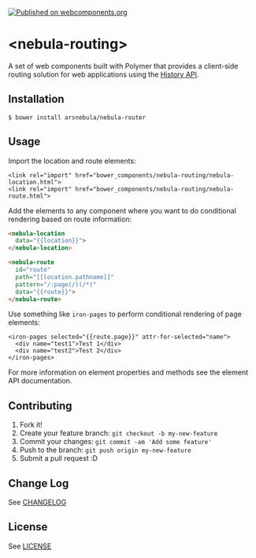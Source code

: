 [![Published on webcomponents.org](https://img.shields.io/badge/webcomponents.org-published-blue.svg)](https://beta.webcomponents.org/element/arsnebula/nebula-routing)
# \<nebula-routing\>

A set of web components built with Polymer that provides a client-side routing solution for web applications using the [History API](https://developer.mozilla.org/en-US/docs/Web/API/History).

## Installation

```
$ bower install arsnebula/nebula-router
```

## Usage

Import the location and route elements:

```
<link rel="import" href="bower_components/nebula-routing/nebula-location.html">
<link rel="import" href="bower_components/nebula-routing/nebula-route.html">
```

Add the elements to any component where you want to do conditional rendering based on route information:

```html
<nebula-location
  data="{{location}}">
</nebula-location>

<nebula-route
  id="route"
  path="[[location.pathname]]"
  pattern="/:page(/)(/*)"
  data="{{route}}">
</nebula-route>
```

Use something like `iron-pages` to perform conditional rendering of page elements:

```
<iron-pages selected="{{route.page}}" attr-for-selected="name">
  <div name="test1">Test 1</div>
  <div name="test2">Test 2</div>
</iron-pages>
```

For more information on element properties and methods see the element API documentation.

## Contributing

1. Fork it!
2. Create your feature branch: `git checkout -b my-new-feature`
3. Commit your changes: `git commit -am 'Add some feature'`
4. Push to the branch: `git push origin my-new-feature`
5. Submit a pull request :D

## Change Log

See [CHANGELOG](/CHANGELOG.md)

## License

See [LICENSE](/LICENSE.md)